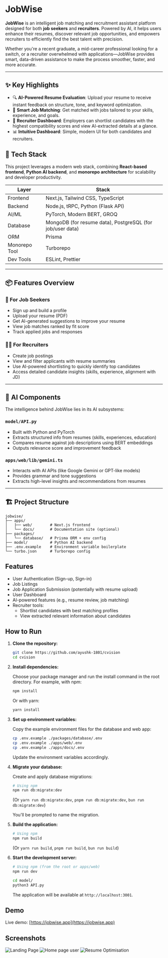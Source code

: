 # JobWise

**JobWise** is an intelligent job matching and recruitment assistant platform designed for both **job seekers** and **recruiters**. Powered by AI, it helps users enhance their resumes, discover relevant job opportunities, and empowers recruiters to efficiently find the best talent with precision.

Whether you're a recent graduate, a mid-career professional looking for a switch, or a recruiter overwhelmed with applications—JobWise provides smart, data-driven assistance to make the process smoother, faster, and more accurate.

---

## ✨ Key Highlights

* 🔍 **AI-Powered Resume Evaluation**: Upload your resume to receive instant feedback on structure, tone, and keyword optimization.
* 🎯 **Smart Job Matching**: Get matched with jobs tailored to your skills, experience, and goals.
* 🧠 **Recruiter Dashboard**: Employers can shortlist candidates with the highest compatibility scores and view AI-extracted details at a glance.
* 📊 **Intuitive Dashboard**: Simple, modern UI for both candidates and recruiters.


## 🚀 Tech Stack

This project leverages a modern web stack, combining **React-based frontend**, **Python AI backend**, and **monorepo architecture** for scalability and developer productivity.

| Layer         | Stack                                                     |
| ------------- | --------------------------------------------------------- |
| Frontend      | Next.js, Tailwind CSS, TypeScript                         |
| Backend       | Node.js, tRPC, Python (Flask API)                         |
| AI/ML         | PyTorch, Modern BERT, GROQ                                |
| Database      | MongoDB (for resume data), PostgreSQL (for job/user data) |
| ORM           | Prisma                                                    |
| Monorepo Tool | Turborepo                                                 |
| Dev Tools     | ESLint, Prettier                                          |

---

## 📦 Features Overview

### 👤 For Job Seekers

* Sign up and build a profile
* Upload your resume (PDF)
* Get AI-generated suggestions to improve your resume
* View job matches ranked by fit score
* Track applied jobs and responses

### 🧑‍💼 For Recruiters

* Create job postings
* View and filter applicants with resume summaries
* Use AI-powered shortlisting to quickly identify top candidates
* Access detailed candidate insights (skills, experience, alignment with JD)

---

## 🧠 AI Components

The intelligence behind JobWise lies in its AI subsystems:

### `model/API.py`

* Built with Python and PyTorch
* Extracts structured info from resumes (skills, experiences, education)
* Compares resume against job descriptions using BERT embeddings
* Outputs relevance score and improvement feedback

### `apps/web/lib/gemini.ts`

* Interacts with AI APIs (like Google Gemini or GPT-like models)
* Provides grammar and tone suggestions
* Extracts high-level insights and recommendations from resumes

---

## 🏗️ Project Structure

```
jobwise/
├── apps/
│   ├── web/        # Next.js frontend
│   └── docs/       # Documentation site (optional)
├── packages/
│   └── database/   # Prisma ORM + env config
├── model/          # Python AI backend
├── .env.example    # Environment variable boilerplate
└── turbo.json      # Turborepo config
```

## Features

- User Authentication (Sign-up, Sign-in)
- Job Listings
- Job Application Submission (potentially with resume upload)
- User Dashboard
- AI-powered features (e.g., resume review, job matching)
- Recruiter tools:
    - Shortlist candidates with best matching profiles
    - View extracted relevant information about candidates

## How to Run

1. **Clone the repository:**

   ```bash
   git clone https://github.com/ayushk-1801/cvision
   cd cvision
   ```

2. **Install dependencies:**

   Choose your package manager and run the install command in the root directory. For example, with npm:

   ```bash
   npm install
   ```

   Or with yarn:

   ```bash
   yarn install
   ```

3. **Set up environment variables:**

   Copy the example environment files for the database and web app:

   ```bash
   cp .env.example ./packages/database/.env
   cp .env.example ./apps/web/.env
   cp .env.example ./apps/docs/.env
   ```

   Update the environment variables accordingly.

4. **Migrate your database:**

   Create and apply database migrations:

   ```bash
   # Using npm
   npm run db:migrate:dev
   ```

   (Or `yarn run db:migrate:dev`, `pnpm run db:migrate:dev`, `bun run db:migrate:dev`)

   You'll be prompted to name the migration.

5. **Build the application:**

   ```bash
   # Using npm
   npm run build
   ```

   (Or `yarn run build`, `pnpm run build`, `bun run build`)

6. **Start the development server:**

   ```bash
   # Using npm (from the root or apps/web)
   npm run dev
   ```

   ```bash
   cd model/
   python3 API.py
   ```

   The application will be available at `http://localhost:3001`.

## Demo

Live demo: [https://jobwise.app](https://jobwise.app)

## Screenshots

![Landing Page](./homepage1.png)
![Home page user](./homepage2.png)
![Resume Optimisation](./opti.png)
